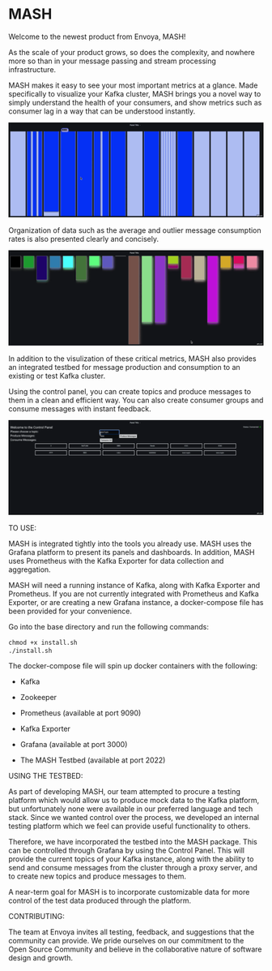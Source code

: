 # MASH

Welcome to the newest product from Envoya, MASH!

As the scale of your product grows, so does the complexity, and nowhere more so than in your message passing and stream processing infrastructure.

MASH makes it easy to see your most important metrics at a glance. Made specifically to visualize your Kafka cluster, MASH brings you a novel way to simply understand the health of your consumers, and show metrics such as consumer lag in a way that can be understood instantly.

![Consumer Lag Panel](assets/consumerLag.gif)

Organization of data such as the average and outlier message consumption rates is also presented clearly and concisely.

![Consumption Rate Panel](assets/consumerConsumptionRate.gif)

In addition to the visulization of these critical metrics, MASH also provides an integrated testbed for message production and consumption to an existing or test Kafka cluster.

Using the control panel, you can create topics and produce messages to them in a clean and efficient way. You can also create consumer groups and consume messages with instant feedback.

![Testbed Create a Consumer Topic and Produce Data](assets/testbedProduction.gif)

TO USE:

MASH is integrated tightly into the tools you already use. MASH uses the Grafana platform to present its panels and dashboards. In addition, MASH uses Prometheus with the Kafka Exporter for data collection and aggregation.

MASH will need a running instance of Kafka, along with Kafka Exporter and Prometheus. If you are not currently integrated with Prometheus and Kafka Exporter, or are creating a new Grafana instance, a docker-compose file has been provided for your convenience.

Go into the base directory and run the following commands:

```
chmod +x install.sh
./install.sh
```

The docker-compose file will spin up docker containers with the following:

- Kafka

- Zookeeper

- Prometheus (available at port 9090)

- Kafka Exporter

- Grafana (available at port 3000)

- The MASH Testbed (available at port 2022)

USING THE TESTBED:

As part of developing MASH, our team attempted to procure a testing platform which would allow us to produce mock data to the Kafka platform, but unfortunately none were available in our preferred language and tech stack. Since we wanted control over the process, we developed an internal testing platform which we feel can provide useful functionality to others.

Therefore, we have incorporated the testbed into the MASH package. This can be controlled through Grafana by using the Control Panel. This will provide the current topics of your Kafka instance, along with the ability to send and consume messages from the cluster through a proxy server, and to create new topics and produce messages to them.

A near-term goal for MASH is to incorporate customizable data for more control of the test data produced through the platform.

CONTRIBUTING:

The team at Envoya invites all testing, feedback, and suggestions that the community can provide. We pride ourselves on our commitment to the Open Source Community and believe in the collaborative nature of software design and growth.
